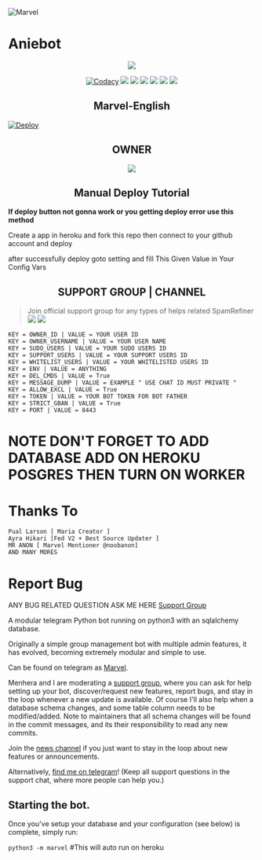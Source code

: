 ![Marvel](https://telegra.ph/file/7944090b9aca51ef8f562.jpg)
# Aniebot 

<p align="center";

<a href="https://github.com/Anieteam/AnieRobot"> <img src="https://img.shields.io/badge/Accepting-Contribution-red?style=for-the-badge&logo=appveyor" /></a>        

</p>

<p align="center">
    <a href="https://app.codacy.com/manual/Anieteam/Aniebots/dashboard"> <img src="https://img.shields.io/codacy/grade/4d58f2a402b54aed8a7d95f7add45a81?color=brightgreen&logo=codacy&logoColor=green&style=for-the-badge" alt="Codacy" /></a>
    <a href="https://github.com/Anieteam/AnieRobot"> <img src="https://img.shields.io/github/languages/code-size/Anieteam/AnieRobot?color=purple&style=for-the-badge" /></a>
    <a href="https://github.com/Anieteam/AnieRobot/commits/Anieteam"> <img src="https://img.shields.io/github/last-commit/Anieteam/AnieRobot?color=red&style=for-the-badge" /></a>
    <a href="https://github.com/Anieteam/AnieRobot/issues"> <img src="https://img.shields.io/github/issues/Anieteam/AnieRobot?color=yellow&style=for-the-badge" /></a>
    <a href="https://github.com/Anieteam/AnieRobot/network/members"> <img src="https://img.shields.io/github/forks/Anieteam/AnieRobot?color=green&style=for-the-badge" /></a>  
    <a href="https://pypi.org/project/python-telegram-bot/"> <img src="https://img.shields.io/pypi/v/python-telegram-bot?color=yellow&label=python-telegram-bot&logo=python&logoColor=green&style=for-the-badge" /></a>
     <a href="https://github.com/Anieteam/AnieRobot/graphs/contributors?from=2021-05-23&to=2021-06-04&type=c"> <img src="https://img.shields.io/github/contributors/Anieteam/AnieRobot?style=for-the-badge" /></a>        
</p>

<h2 align="center";>Marvel-English</h2>

[![Deploy](https://www.herokucdn.com/deploy/button.svg)](https://heroku.com/deploy?template=https://github.com/noobanon/missmarvel)


<h2 align="center";>OWNER</h2>

<p align='center'>   <a href="https://t.me/FakeMasked"> <img src="https://img.shields.io/badge/Owner-noobanon-red?style=for-the-badge&logo=telegram" /></a> </p>

<h2 align="center";> Manual Deploy Tutorial</h2>

<b>If deploy button not gonna work or you getting deploy error use this method</b>

Create a app in heroku and fork this repo then  connect to your github account and deploy

after successfully deploy goto setting and fill This Given Value in Your Config Vars

<h2 align="center";>SUPPORT GROUP | CHANNEL</h2>

> Join official support group for any types of helps related SpamRefiner <br>
<a href="https://t.me/TheBotSupport"><img src="https://img.shields.io/badge/Join-Telegram%20Channel-red.svg?logo=Telegram"></a>
<a href="https://t.me/TheBotSupports"><img src="https://img.shields.io/badge/Join-Telegram%20Group-blue.svg?logo=telegram"></a>
```
KEY = OWNER_ID | VALUE = YOUR USER ID 
KEY = OWNER_USERNAME | VALUE = YOUR USER NAME  
KEY = SUDO_USERS | VALUE = YOUR SUDO USERS ID 
KEY = SUPPORT_USERS | VALUE = YOUR SUPPORT USERS ID 
KEY = WHITELIST_USERS | VALUE = YOUR WHITELISTED USERS ID 
KEY = ENV | VALUE = ANYTHING 
KEY = DEL_CMDS | VALUE = True 
KEY = MESSAGE_DUMP | VALUE = EXAMPLE " USE CHAT ID MUST PRIVATE " 
KEY = ALLOW_EXCL | VALUE = True 
KEY = TOKEN | VALUE = YOUR BOT TOKEN FOR BOT FATHER 
KEY = STRICT_GBAN | VALUE = True 
KEY = PORT | VALUE = 8443 
```
# NOTE DON'T FORGET TO ADD DATABASE ADD ON HEROKU POSGRES THEN TURN ON WORKER
# Thanks To
```
Pual Larson [ Maria Creator ]
Ayra Hikari [Fed V2 + Best Source Updater ]
MR ANON [ Marvel Mentioner @noobanon]
AND MANY MORES
```

# Report Bug
ANY BUG RELATED QUESTION ASK ME HERE
[Support Group](https://t.me/TheBotSupports)


A modular telegram Python bot running on python3 with an sqlalchemy database.

Originally a simple group management bot with multiple admin features, it has evolved, becoming extremely modular and 
simple to use.

Can be found on telegram as [Marvel](https://t.me/MissMarvel_bot). 

Menhera and I are moderating a [support group](https://t.me/ThebotSupports), where you can ask for help setting up your
bot, discover/request new features, report bugs, and stay in the loop whenever a new update is available. Of course
I'll also help when a database schema changes, and some table column needs to be modified/added. Note to maintainers that all schema changes will be found in the commit messages, and its their responsibility to read any new commits.

Join the [news channel](https://t.me/TheBotSupport) if you just want to stay in the loop about new features or
announcements.

Alternatively, [find me on telegram](https://t.me/noobanon)! (Keep all support questions in the support chat, where more people can help you.)

## Starting the bot.

Once you've setup your database and your configuration (see below) is complete, simply run:

`python3 -m marvel` #This will auto run on heroku



